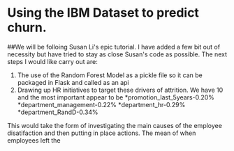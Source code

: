 # Using the IBM Dataset to predict churn. 

##We will be folloing Susan Li's epic tutorial. I have added a few bit out of necessity but have tried to stay as close Susan's code as possible. The next steps I would like carry out are:
1. The use of the Random Forest Model as a pickle file so it can be packaged in Flask and called as an api
2. Drawing up HR initiatives to target these drivers of attrition. We have 10 and the most important appear to be 
*promotion_last_5years-0.20%
*department_management-0.22%
*department_hr-0.29%
*department_RandD-0.34%

This would take the form of investigating the main causes of the employee disatifaction and then putting in place actions. The mean of when employees left the 

